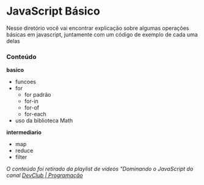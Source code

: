 # JavaScript Básico

Nesse diretório você vai encontrar explicação sobre algumas operações básicas em javascript, juntamente com um código de exemplo de cada uma delas

### Conteúdo

**basico**

- funcoes
- for
  - for padrão
  - for-in
  - for-of
  - for-each
- uso da biblioteca Math

**intermediario**

- map
- reduce
- filter

_O conteúdo foi retirado da playlist de vídeos "Dominando o JavaScript do canal [DevClub | Programação](https://www.youtube.com/@canaldevclub)_
